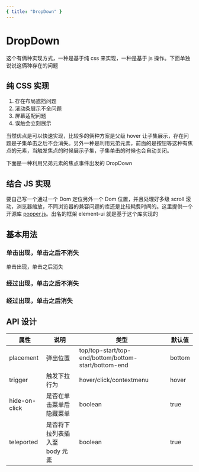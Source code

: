 ```yaml
---
{ title: "DropDown" }
---
```


<script lang="ts" setup>
  import DropDownCss from "../src/components/DropDown/DropDownCss.vue"
  import DropDown from "../src/components/DropDown/DropDown.vue"
</script>

# DropDown

这个有俩种实现方式，一种是基于纯 css 来实现，一种是基于 js 操作。下面单独说说这俩种存在的问题

## 纯 CSS 实现

1. 存在布局遮挡问题
2. 滚动条展示不全问题
3. 屏幕适配问题
4. 误触会立刻展示

当然优点是可以快速实现，比较多的俩种方案是父级 hover 让子集展示，存在问题是子集单击之后不会消失。另外一种是利用兄弟元素，前面的是按钮等这种有焦点的元素，当触发焦点的时候展示子集，子集单击的时候也会自动关闭。

下面是一种利用兄弟元素的焦点事件出发的 DropDown

<DropDownCss />

## 结合 JS 实现

要自己写一个通过一个 Dom 定位另外一个 Dom 位置，并且处理好多级 scroll 滚动，浏览器缩放，不同浏览器的兼容问题的库还是比较耗费时间的。这里提供一个开源库 [popper.js](https://popper.js.org/docs/v2/tutorial/)。出名的框架 element-ui 就是基于这个库实现的

## 基本用法

### 单击出现，单击之后不消失

<DropDown
:placement="'bottom-start'"
:hide-on-click="false"
trigger="click"> </DropDown>

单击出现，单击之后消失

<DropDown
:placement="'bottom-start'"
:hide-on-click="true"
trigger="click"> </DropDown>

### 经过出现，单击之后不消失

<DropDown
:placement="'bottom-start'"
:hide-on-click="false"
trigger="hover"> </DropDown>

### 经过出现，单击之后消失

<DropDown
:placement="'bottom-start'"
:hide-on-click="true"
trigger="hover"> </DropDown>

## API 设计

| 属性          | 说明                           | 类型                                                 | 默认值 |
| ------------- | ------------------------------ | ---------------------------------------------------- | ------ |
| placement     | 弹出位置                       | top/top-start/top-end/bottom/bottom-start/bottom-end | bottom |
| trigger       | 触发下拉行为                   | hover/click/contextmenu                              | hover  |
| hide-on-click | 是否在单击菜单后隐藏菜单       | boolean                                              | true   |
| teleported    | 是否将下拉列表插入至 body 元素 | boolean                                              | true   |
